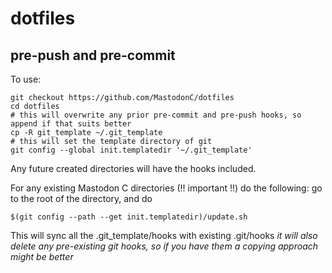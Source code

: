 # dotfiles## pre-push and pre-commitTo use:```git checkout https://github.com/MastodonC/dotfilescd dotfiles# this will overwrite any prior pre-commit and pre-push hooks, so append if that suits bettercp -R git_template ~/.git_template# this will set the template directory of gitgit config --global init.templatedir '~/.git_template'```Any future created directories will have the hooks included.For any existing Mastodon C directories (!! important !!) do the following: go to the root of the directory, and do```$(git config --path --get init.templatedir)/update.sh```This will sync all the .git_template/hooks with existing .git/hooks *it will also delete any pre-existing git hooks, so if you have them a copying approach might be better*